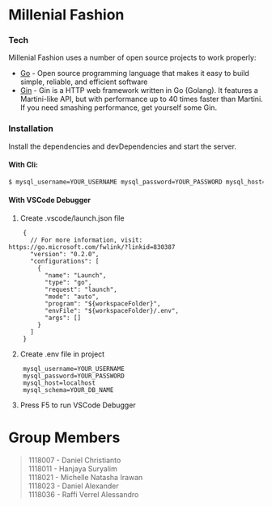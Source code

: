 # Millenial Fashion

### Tech

Millenial Fashion uses a number of open source projects to work properly:

* [Go](https://golang.org) - Open source programming language that makes it easy to build simple, reliable, and efficient software
* [Gin](https://gin-gonic.com/docs/) - Gin is a HTTP web framework written in Go (Golang). It features a Martini-like API, but with performance up to 40 times faster than Martini. If you need smashing performance, get yourself some Gin.

### Installation

Install the dependencies and devDependencies and start the server.

#### With Cli:
```sh
$ mysql_username=YOUR_USERNAME mysql_password=YOUR_PASSWORD mysql_host=localhost mysql_schema=YOUR_DB_NAME go run main.go
```

#### With VSCode Debugger
1. Create .vscode/launch.json file 
```
    {
      // For more information, visit: https://go.microsoft.com/fwlink/?linkid=830387
      "version": "0.2.0",
      "configurations": [
        {
          "name": "Launch",
          "type": "go",
          "request": "launch",
          "mode": "auto",
          "program": "${workspaceFolder}",
          "envFile": "${workspaceFolder}/.env",
          "args": []
        }
      ]
    }
```
2. Create .env file in project 
```
    mysql_username=YOUR_USERNAME
    mysql_password=YOUR_PASSWORD
    mysql_host=localhost
    mysql_schema=YOUR_DB_NAME
```
3. Press F5 to run VSCode Debugger
# Group Members

> 1118007 - Daniel Christianto  
> 1118011 - Hanjaya Suryalim  
> 1118021 - Michelle Natasha Irawan  
> 1118023 - Daniel Alexander  
> 1118036 - Raffi Verrel Alessandro

